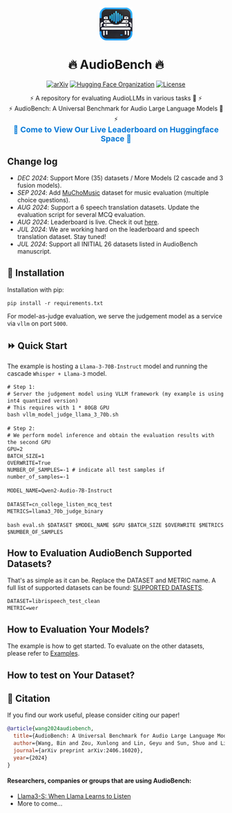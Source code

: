 <p align="center">
  <img src="assets/logo.png" alt="Prometheus-Logo" style="width: 15%; display: block; margin: auto;">
</p>

<h1 align="center">🔥 AudioBench 🔥</h1>


<p align="center">
  <a href="https://arxiv.org/abs/2406.16020"><img src="https://img.shields.io/badge/arXiv-2406.16020-b31b1b.svg" alt="arXiv"></a>
  <a href="https://huggingface.co/AudioLLMs"><img src="https://img.shields.io/badge/Hugging%20Face-Organization-ff9d00" alt="Hugging Face Organization"></a>
  <a href="https://huggingface.co/spaces/AudioLLMs/AudioBench-Leaderboard"><img src="https://img.shields.io/badge/AudioBench-Leaderboard-g41b1b.svg" alt="License"></a>
</p>

<p align="center">
  ⚡ A repository for evaluating AudioLLMs in various tasks 🚀 ⚡ <br>
  ⚡ AudioBench: A Universal Benchmark for Audio Large Language Models 🚀 ⚡ <br>
    <a href="https://huggingface.co/spaces/AudioLLMs/AudioBench-Leaderboard" 
     target="_blank" 
     style="text-decoration: none; color: #0078d7; font-weight: bold; font-size: 18px;">
     🌟 Come to View Our Live Leaderboard on Huggingface Space 🌟
  </a>
</p>


## Change log

* *DEC 2024*: Support More  (35) datasets / More Models (2 cascade and 3 fusion models).
* *SEP 2024*: Add [MuChoMusic](https://arxiv.org/abs/2408.01337) dataset for music evaluation (multiple choice questions).
* *AUG 2024*: Support a 6 speech translation datasets. Update the evaluation script for several MCQ evaluation.
* *AUG 2024*: Leaderboard is live. Check it out [here](https://huggingface.co/spaces/AudioLLMs/AudioBench-Leaderboard).
* *JUL 2024*: We are working hard on the leaderboard and speech translation dataset. Stay tuned!
* *JUL 2024*: Support all INITIAL 26 datasets listed in AudioBench manuscript.



## 🔧 Installation

Installation with pip:
```shell
pip install -r requirements.txt
```
For model-as-judge evaluation, we serve the judgement model as a service via `vllm` on port `5000`.


## ⏩ Quick Start

The example is hosting a `Llama-3-70B-Instruct` model and running the cascade `Whisper + Llama-3` model.
```shell
# Step 1:
# Server the judgement model using VLLM framework (my example is using int4 quantized version)
# This requires with 1 * 80GB GPU
bash vllm_model_judge_llama_3_70b.sh

# Step 2:
# We perform model inference and obtain the evaluation results with the second GPU
GPU=2
BATCH_SIZE=1
OVERWRITE=True
NUMBER_OF_SAMPLES=-1 # indicate all test samples if number_of_samples=-1

MODEL_NAME=Qwen2-Audio-7B-Instruct

DATASET=cn_college_listen_mcq_test
METRICS=llama3_70b_judge_binary

bash eval.sh $DATASET $MODEL_NAME $GPU $BATCH_SIZE $OVERWRITE $METRICS $NUMBER_OF_SAMPLES

```

## How to Evaluation AudioBench Supported Datasets?

That's as simple as it can be. Replace the DATASET and METRIC name. A full list of supported datasets can be found: [SUPPORTED DATASETS](./examples/supported_datasets.md).

```
DATASET=librispeech_test_clean
METRIC=wer
```

## How to Evaluation Your Models?
The example is how to get started. To evaluate on the other datasets, please refer to [Examples](./examples/).


## How to test on Your Dataset?




## 📖 Citation
If you find our work useful, please consider citing our paper!
```bibtex
@article{wang2024audiobench,
  title={AudioBench: A Universal Benchmark for Audio Large Language Models},
  author={Wang, Bin and Zou, Xunlong and Lin, Geyu and Sun, Shuo and Liu, Zhuohan and Zhang, Wenyu and Liu, Zhengyuan and Aw, AiTi and Chen, Nancy F},
  journal={arXiv preprint arXiv:2406.16020},
  year={2024}
}
```

#### Researchers, companies or groups that are using AudioBench:
- [Llama3-S: When Llama Learns to Listen](https://homebrew.ltd/blog/llama3-just-got-ears)
- More to come...


